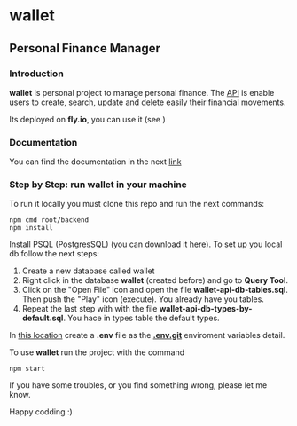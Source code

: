 # wallet

## Personal Finance Manager

### Introduction

**wallet** is personal project to manage personal finance. The [API](root/backend/) is enable users to create, search, update and delete easily their financial movements.

Its deployed on **fly.io**, you can use it (see )

### Documentation

You can find the documentation in the next [link](https://app.swaggerhub.com/apis/nahuelpairola/wallet/1.0.0#/info)

### Step by Step: run **wallet** in your machine

To run it locally you must clone this repo and run the next commands:

```
npm cmd root/backend
npm install
```

Install PSQL (PostgresSQL) (you can download it [here](https://www.postgresql.org/download/)). To set up you local db follow the next steps:
 1. Create a new database called wallet
 2. Right click in the database **wallet** (created before) and go to **Query Tool**.
 3. Click on the "Open File" icon and open the file **wallet-api-db-tables.sql**. Then push the "Play" icon (execute). You already have you tables.
 4. Repeat the last step with with the file **wallet-api-db-types-by-default.sql**. You hace in types table the default types.

In [this location](root/backend/) create a **.env** file as the [**.env.git**](root/backend/.env.git) enviroment variables detail.

To use **wallet** run the project with the command 

```
npm start
```

If you have some troubles, or you find something wrong, please let me know.

Happy codding :)